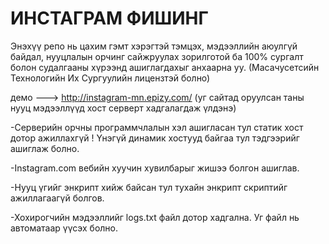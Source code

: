# ИНСТАГРАМ ФИШИНГ  
Энэхүү репо нь цахим гэмт хэрэгтэй тэмцэх, мэдээллийн аюулгүй байдал, нууцлалын орчинг сайжруулах зорилготой ба 100% сургалт болон судалгааны хүрээнд ашиглагдахыг анхаарна уу. (Масачусетсийн Технологийн Их Сургуулийн лицензтэй болно)

демо ---> http://instagram-mn.epizy.com/ (уг сайтад оруулсан таны нууц мэдээллүүд хост серверт хадгалагдаж үлдэнэ)

-Серверийн орчны программчлалын хэл ашигласан тул статик хост дотор ажиллахгүй ! Үнэгүй динамик хостууд байгаа тул тэдгээрийг ашиглаж болно.

-Instagram.com вебийн хуучин хувилбарыг жишээ болгон ашиглав.

-Нууц үгийг энкрипт хийж байсан тул тухайн энкрипт скриптийг ажиллагаагүй болгов.

-Хохирогчийн мэдээллийг logs.txt файл дотор хадгална. Уг файл нь автоматаар үүсэх болно.
